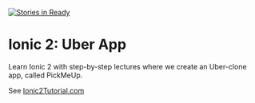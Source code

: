 [![Stories in Ready](https://badge.waffle.io/E7Systems/Ionic-2-Uber.png?label=ready&title=Ready)](https://waffle.io/E7Systems/Ionic-2-Uber)
# Ionic 2: Uber App

Learn Ionic 2 with step-by-step lectures where we create an Uber-clone app, called PickMeUp.

See [Ionic2Tutorial.com](http://ionic2tutorial.com/)